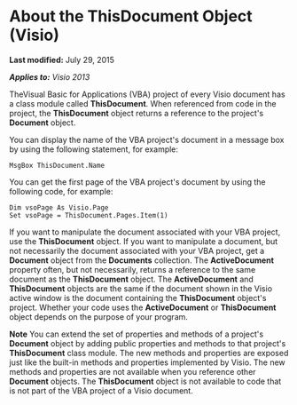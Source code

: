 
# About the ThisDocument Object (Visio)

 **Last modified:** July 29, 2015

 _**Applies to:** Visio 2013_

TheVisual Basic for Applications (VBA) project of every Visio document has a class module called  **ThisDocument**. When referenced from code in the project, the  **ThisDocument** object returns a reference to the project's **Document** object.

You can display the name of the VBA project's document in a message box by using the following statement, for example: 



```
MsgBox ThisDocument.Name
```

You can get the first page of the VBA project's document by using the following code, for example: 



```
Dim vsoPage As Visio.Page 
Set vsoPage = ThisDocument.Pages.Item(1)
```

If you want to manipulate the document associated with your VBA project, use the  **ThisDocument** object. If you want to manipulate a document, but not necessarily the document associated with your VBA project, get a **Document** object from the **Documents** collection.
The  **ActiveDocument** property often, but not necessarily, returns a reference to the same document as the **ThisDocument** object. The **ActiveDocument** and **ThisDocument** objects are the same if the document shown in the Visio active window is the document containing the **ThisDocument** object's project. Whether your code uses the **ActiveDocument** or **ThisDocument** object depends on the purpose of your program.

 **Note**  You can extend the set of properties and methods of a project's  **Document** object by adding public properties and methods to that project's **ThisDocument** class module. The new methods and properties are exposed just like the built-in methods and properties implemented by Visio. The new methods and properties are not available when you reference other **Document** objects. The **ThisDocument** object is not available to code that is not part of the VBA project of a Visio document.


